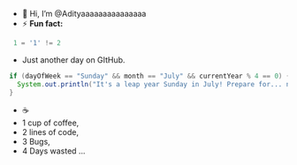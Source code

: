 - 👋 Hi, I’m @Adityaaaaaaaaaaaaaaa
- ⚡ **Fun fact:**
```java
 1 = '1' != 2
 ```
- Just another day on GItHub. 
```java
if (dayOfWeek == "Sunday" && month == "July" && currentYear % 4 == 0) {
  System.out.println("It's a leap year Sunday in July! Prepare for... nothing special.");
}
```
- ☕️ 
- 1 cup of coffee,
- 2 lines of code,
- 3 Bugs,
- 4 Days wasted ...


<!---
Adityaaaaaaaaaaaaaaa/Adityaaaaaaaaaaaaaaa is a ✨ special ✨ repository because its `README.md` (this file) appears on your GitHub profile.
You can click the Preview link to take a look at your changes.
--->
